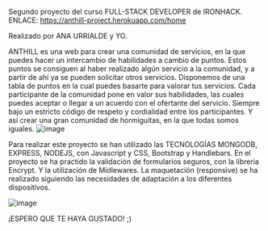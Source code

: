 Segundo proyecto del curso FULL-STACK DEVELOPER de IRONHACK.
ENLACE: https://anthill-project.herokuapp.com/home

Realizado por ANA URRIALDE y YO.

ANTHILL es una web para crear una comunidad de servicios, en la que puedes hacer un intercambio de habilidades a cambio de puntos. Estos puntos se consiguen al haber realizado algún servicio a la comunidad, y a partir de ahí ya se pueden solicitar otros servicios. Disponemos de una tabla de puntos en la cual puedes basarte para valorar tus servicios. Cada participante de la comunidad pone en valor sus habilidades, las cuales puedes aceptar o llegar a un acuerdo con el ofertante del servicio. Siempre bajo un estricto código de respeto y cordialidad entre los participantes. Y así crear una gran comunidad de hormiguitas, en la que todas somos iguales.
![image](https://user-images.githubusercontent.com/69985189/111759982-7ee3ca00-889e-11eb-90a7-620c35521946.png)

Para realizar este proyecto se han utilizado las TECNOLOGÍAS MONGODB, EXPRESS, NODEJS, con Javascript y CSS, Bootstrap y Handlebars. En el proyecto se ha practido la validación de formularios seguros, con la libreria Encrypt. Y la utilización de Midlewares. La maquetación (responsive) se ha realizado siguiendo las necesidades de adaptación a los diferentes dispositivos.

![image](https://user-images.githubusercontent.com/69985189/111760229-c0747500-889e-11eb-9af2-72fc15a9d67c.png)

¡ESPERO QUE TE HAYA GUSTADO! ;)
